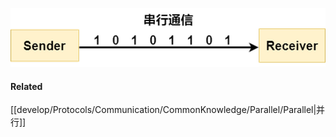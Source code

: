 ![](develop/Protocols/Communication/CommonKnowledge/Serial/Serial.png)


#### Related
[[develop/Protocols/Communication/CommonKnowledge/Parallel/Parallel|并行]]
